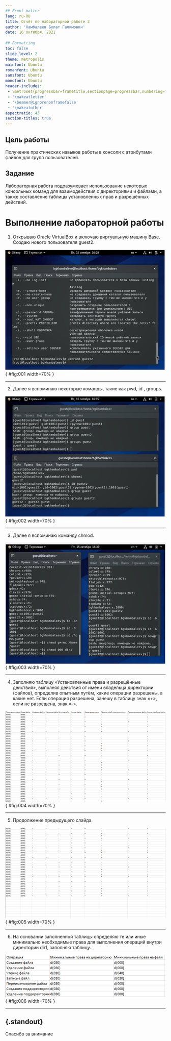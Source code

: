 ```yaml
---
## Front matter
lang: ru-RU
title: Отчёт по лабораторной работе 3
author: 'Хамбалеев Булат Галимович'
date: 16 октября, 2021

## Formatting
toc: false
slide_level: 2
theme: metropolis
mainfont: Ubuntu
romanfont: Ubuntu
sansfont: Ubuntu
monofont: Ubuntu
header-includes: 
 - \metroset{progressbar=frametitle,sectionpage=progressbar,numbering=fraction}
 - '\makeatletter'
 - '\beamer@ignorenonframefalse'
 - '\makeatother'
aspectratio: 43
section-titles: true
---
```


## Цель работы

Получение практических навыков работы в консоли с атрибутами файлов для групп пользователей.

## Задание

Лабораторная работа подразумевает использование некоторых консольных команд для взаимодействия с директориями и файлами, 
а также составление таблицы установленных прав и разрешённых действий.

# Выполнение лабораторной работы

1. Открываю Oracle VirtualBox и включаю виртуальную машину Base. Создаю нового пользователя guest2.

![рис.1. Создание пользователя.](images/1.jpg){ #fig:001 width=70% }

---

2. Далее я вспоминаю некоторые команды, такие как pwd, id , groups.

![рис.2. Некоторые команды.](images/2.jpg){ #fig:002 width=70% }

---

3. Далее я вспоминаю команду chmod.

![рис.3. Команда chmod.](images/3.jpg){ #fig:003 width=70% }

---

4. Заполняю таблицу «Установленные права и разрешённые действия», выполняя действия от имени владельца директории (файлов), определив опытным путём, какие операции разрешены, а какие нет.
Если операция разрешена, занешу в таблицу знак «+», если не разрешена, знак «-».

![рис.4. Таблица 1.](images/4.jpg){ #fig:004 width=70% }

---

5. Продолжение предыдущего слайда.

![рис.5. Таблица 1.](images/5.jpg){ #fig:005 width=70% }

---

6. На основании заполненной таблицы определяю те или иные минимально необходимые права для выполнения операций внутри директории
dir1, заполняю таблицу.

![рис.6. Таблица 2.](images/6.jpg){ #fig:006 width=70% }

---


## {.standout}

Спасибо за внимание
